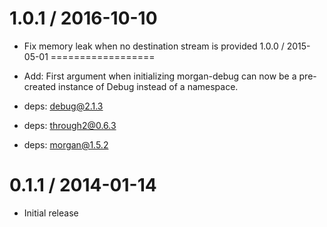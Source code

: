 
1.0.1 / 2016-10-10
==================

  * Fix memory leak when no destination stream is provided
1.0.0 / 2015-05-01
==================

  * Add: First argument when initializing morgan-debug can now be a pre-created instance of Debug instead of a namespace.
  * deps: debug@2.1.3
  * deps: through2@0.6.3
  * deps: morgan@1.5.2

0.1.1 / 2014-01-14
==================

  * Initial release